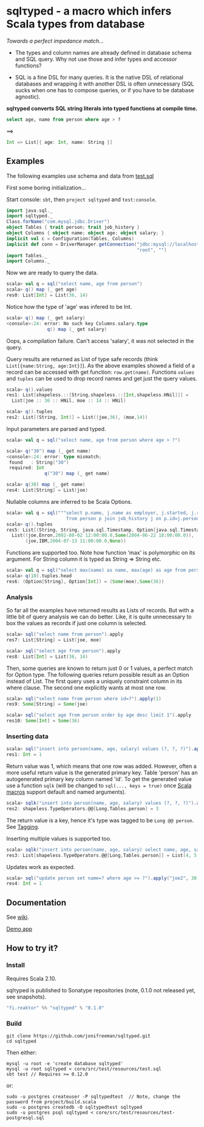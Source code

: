 sqlτyped - a macro which infers Scala types from database
=========================================================


_Towards a perfect impedance match..._

* The types and column names are already defined in database schema and SQL query. Why not use those and infer types and accessor functions?

* SQL is a fine DSL for many queries. It is the native DSL of relational databases and wrapping it with another DSL is often unnecessary (SQL sucks when one has to compose queries, or if you have to be database agnostic).
 
 
**sqlτyped converts SQL string literals into typed functions at compile time.**
 
```sql
select age, name from person where age > ?
```
        
  ==>

```scala
Int => List[{ age: Int, name: String }]
```


Examples
--------

The following examples use schema and data from [test.sql](https://github.com/jonifreeman/sqltyped/blob/master/core/src/test/resources/test.sql)

First some boring initialization... 

Start console: ```sbt```, then ```project sqltyped``` and ```test:console```.

```scala
import java.sql._
import sqltyped._
Class.forName("com.mysql.jdbc.Driver")
object Tables { trait person; trait job_history }
object Columns { object name; object age; object salary; }
implicit val c = Configuration(Tables, Columns)
implicit def conn = DriverManager.getConnection("jdbc:mysql://localhost:3306/sqltyped", 
                                                "root", "")
import Tables._
import Columns._
```

Now we are ready to query the data.

```scala
scala> val q = sql("select name, age from person")
scala> q() map (_ get age)
res0: List[Int] = List(36, 14)
```

Notice how the type of 'age' was infered to be Int.

```scala
scala> q() map (_ get salary)
<console>:24: error: No such key Columns.salary.type
               q() map (_ get salary)
```

Oops, a compilation failure. Can't access 'salary', it was not selected in the query.

Query results are returned as List of type safe records (think ```List[{name:String, age:Int}]```).
As the above examples showed a field of a record can be accessed with get function: ```row.get(name)```.
Functions ```values``` and ```tuples``` can be used to drop record names and get just the query values.

```scala
scala> q().values
res1: List[shapeless.::[String,shapeless.::[Int,shapeless.HNil]]] = 
  List(joe :: 36 :: HNil, moe :: 14 :: HNil)

scala> q().tuples
res2: List[(String, Int)] = List((joe,36), (moe,14))
```

Input parameters are parsed and typed.

```scala
scala> val q = sql("select name, age from person where age > ?")

scala> q("30") map (_ get name)
<console>:24: error: type mismatch;
 found   : String("30")
 required: Int
              q("30") map (_ get name)

scala> q(30) map (_ get name)
res4: List[String] = List(joe)
```

Nullable columns are inferred to be Scala Options.

```scala
scala> val q = sql("""select p.name, j.name as employer, j.started, j.resigned 
                      from person p join job_history j on p.id=j.person order by employer""")
scala> q().tuples
res5: List[(String, String, java.sql.Timestamp, Option[java.sql.Timestamp])] = 
  List((joe,Enron,2002-08-02 12:00:00.0,Some(2004-06-22 18:00:00.0)), 
       (joe,IBM,2004-07-13 11:00:00.0,None))
```

Functions are supported too. Note how function 'max' is polymorphic on its argument. For String
column it is typed as String => String etc.

```scala
scala> val q = sql("select max(name) as name, max(age) as age from person where age > ?")
scala> q(10).tuples.head
res6: (Option[String], Option[Int]) = (Some(moe),Some(36))
```

### Analysis ###

So far all the examples have returned results as Lists of records. But with a little bit of query
analysis we can do better. Like, it is quite unnecessary to box the values as records if just one 
column is selected.

```scala
scala> sql("select name from person").apply
res7: List[String] = List(joe, moe)

scala> sql("select age from person").apply
res8: List[Int] = List(36, 14)
```

Then, some queries are known to return just 0 or 1 values, a perfect match for Option type. 
The following queries return possible result as an Option instead of List. The first query uses 
a uniquely constraint column in its where clause. The second one explicitly wants at most one row.

```scala
scala> sql("select name from person where id=?").apply(1)
res9: Some[String] = Some(joe)

scala> sql("select age from person order by age desc limit 1").apply
res10: Some[Int] = Some(36)
```

### Inserting data ###

```scala
scala> sql("insert into person(name, age, salary) values (?, ?, ?)").apply("bill", 45, 30000)
res1: Int = 1
```

Return value was 1, which means that one row was added. However, often a more useful return value 
is the generated primary key. Table 'person' has an autogenerated primary key column named 'id'. To get
the generated value use a function ```sqlk``` (will be changed to ```sql(..., keys = true)``` once 
[Scala macros](https://issues.scala-lang.org/browse/SI-5920) support default and named arguments).

```scala
scala> sqlk("insert into person(name, age, salary) values (?, ?, ?)").apply("jill", 45, 30000)
res2: shapeless.TypeOperators.@@[Long,Tables.person] = 3
```

The return value is a key, hence it's type was tagged to be ```Long @@ person```. See [Tagging](https://github.com/jonifreeman/sqltyped/wiki/User-guide#wiki-tagging).

Inserting multiple values is supported too.

```scala
scala> sqlk("insert into person(name, age, salary) select name, age, salary from person").apply
res3: List[shapeless.TypeOperators.@@[Long,Tables.person]] = List(4, 5, 6)
```

Updates work as expected.

```scala
scala> sql("update person set name=? where age >= ?").apply("joe2", 30)
res4: Int = 1
```


Documentation
-------------

See [wiki](https://github.com/jonifreeman/sqltyped/wiki).

[Demo app](https://github.com/jonifreeman/sqltyped/tree/master/demo)

How to try it?
--------------

### Install ###

Requires Scala 2.10.

sqlτyped is published to Sonatype repositories (note, 0.1.0 not released yet, see snapshots).

```scala
"fi.reaktor" %% "sqltyped" % "0.1.0"
```

### Build ###

    git clone https://github.com/jonifreeman/sqltyped.git
    cd sqltyped

Then either:

    mysql -u root -e 'create database sqltyped'
    mysql -u root sqltyped < core/src/test/resources/test.sql
    sbt test // Requires >= 0.12.0 

or:

    sudo -u postgres createuser -P sqltypedtest  // Note, change the password from project/build.scala
    sudo -u postgres createdb -O sqltypedtest sqltyped
    sudo -u postgres psql sqltyped < core/src/test/resources/test-postgresql.sql


